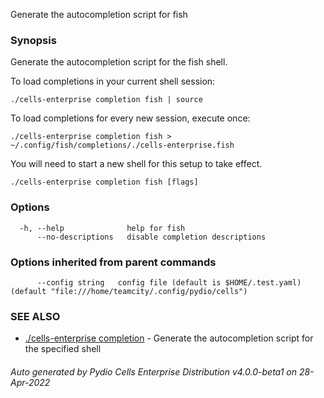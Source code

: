 Generate the autocompletion script for fish

### Synopsis

Generate the autocompletion script for the fish shell.

To load completions in your current shell session:

	./cells-enterprise completion fish | source

To load completions for every new session, execute once:

	./cells-enterprise completion fish > ~/.config/fish/completions/./cells-enterprise.fish

You will need to start a new shell for this setup to take effect.


```
./cells-enterprise completion fish [flags]
```

### Options

```
  -h, --help              help for fish
      --no-descriptions   disable completion descriptions
```

### Options inherited from parent commands

```
      --config string   config file (default is $HOME/.test.yaml) (default "file:///home/teamcity/.config/pydio/cells")
```

### SEE ALSO

* [./cells-enterprise completion](./cells-enterprise-completion)	 - Generate the autocompletion script for the specified shell

###### Auto generated by Pydio Cells Enterprise Distribution v4.0.0-beta1 on 28-Apr-2022
